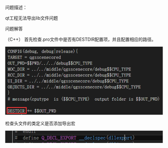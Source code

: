 问题描述：

qt工程无法导出lib文件问题


问题解答

（C++）
首先检查.pro文件中是否有DESTDIR配置项，并且配置相应的路径。



![](pic/16.png)

检查头文件的类定义是否添加导出宏

![](pic/17.png)

